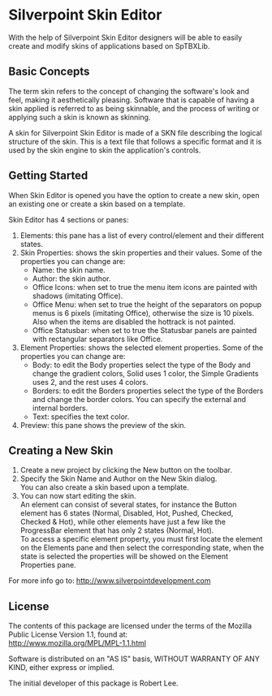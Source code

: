 # Silverpoint Skin Editor

With the help of Silverpoint Skin Editor designers will be able to easily create and modify skins of applications based on SpTBXLib.

## Basic Concepts

The term skin refers to the concept of changing the software's look and feel, making it aesthetically pleasing.
Software that is capable of having a skin applied is referred to as being skinnable, and the process of writing or applying such a skin is known as skinning.

A skin for Silverpoint Skin Editor is made of a SKN file describing the logical structure of the skin. This is a text file that follows a specific format and it is used by the skin engine to skin the application's controls.

## Getting Started

When Skin Editor is opened you have the option to create a new skin, open an existing one or create a skin based on a template.

Skin Editor has 4 sections or panes:

1) Elements: this pane has a list of every control/element and their different states.
2) Skin Properties: shows the skin properties and their values. Some of the properties you can change are:
   - Name: the skin name.
   - Author: the skin author.
   - Office Icons: when set to true the menu item icons are painted with shadows (imitating Office).
   - Office Menu: when set to true the height of the separators on popup menus is 6 pixels (imitating Office), otherwise the size is 10 pixels. Also when the items are disabled the hottrack is not painted.
   - Office Statusbar: when set to true the Statusbar panels are painted with rectangular separators like Office.
3) Element Properties: shows the selected element properties. Some of the properties you can change are:
   - Body: to edit the Body properties select the type of the Body and change the gradient colors, Solid uses 1 color, the Simple Gradients uses 2, and the rest uses 4 colors.
   - Borders: to edit the Borders properties select the type of the Borders and change the border colors. You can specify the external and internal borders.
   - Text: specifies the text color.
4) Preview: this pane shows the preview of the skin.

## Creating a New Skin

1) Create a new project by clicking the New button on the toolbar.
2) Specify the Skin Name and Author on the New Skin dialog.  
You can also create a skin based upon a template.
3) You can now start editing the skin.  
An element can consist of several states, for instance the Button element has 6 states (Normal, Disabled, Hot, Pushed, Checked, Checked & Hot), while other elements have just a few like the ProgressBar element that has only 2 states (Normal, Hot).  
To access a specific element property, you must first locate the element on the Elements pane and then select the corresponding state, when the state is selected the properties will be showed on the Element Properties pane.

For more info go to:
http://www.silverpointdevelopment.com


## License

The contents of this package are licensed under the terms of the Mozilla Public License Version 1.1, found at:  
http://www.mozilla.org/MPL/MPL-1.1.html

Software is distributed on an "AS IS" basis, WITHOUT WARRANTY OF ANY KIND, either express or implied.

The initial developer of this package is Robert Lee.